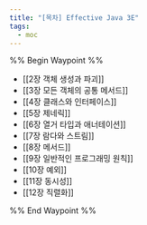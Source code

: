 ```yaml
---
title: "[목차] Effective Java 3E"
tags:
  - moc
---
```

%% Begin Waypoint %%
- [[2장 객체 생성과 파괴]]
- [[3장 모든 객체의 공통 메서드]]
- [[4장 클래스와 인터페이스]]
- [[5장 제네릭]]
- [[6장 열거 타입과 애너테이션]]
- [[7장 람다와 스트림]]
- [[8장 메서드]]
- [[9장 일반적인 프로그래밍 원칙]]
- [[10장 예외]]
- [[11장 동시성]]
- [[12장 직렬화]]

%% End Waypoint %%